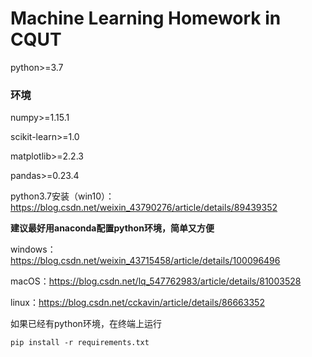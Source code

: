 # Machine Learning Homework in CQUT

python>=3.7

### 环境

numpy>=1.15.1

scikit-learn>=1.0

matplotlib>=2.2.3

pandas>=0.23.4

python3.7安装（win10）：https://blog.csdn.net/weixin_43790276/article/details/89439352



**建议最好用anaconda配置python环境，简单又方便**

windows：https://blog.csdn.net/weixin_43715458/article/details/100096496

macOS：https://blog.csdn.net/lq_547762983/article/details/81003528

linux：https://blog.csdn.net/cckavin/article/details/86663352



如果已经有python环境，在终端上运行

```
pip install -r requirements.txt
```

